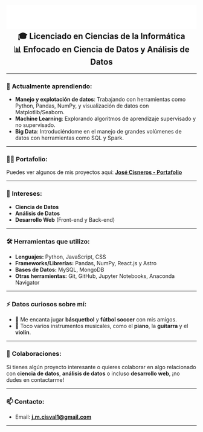 <h2 align="center">
  <img src="name.svg" alt="Jose Manuel">
  <br>
  🎓 Licenciado en Ciencias de la Informática
  <br>
  📊 Enfocado en Ciencia de Datos y Análisis de Datos
</h2>

---

### 🌱 **Actualmente aprendiendo:**
- **Manejo y explotación de datos**: Trabajando con herramientas como Python, Pandas, NumPy, y visualización de datos con Matplotlib/Seaborn.
- **Machine Learning**: Explorando algoritmos de aprendizaje supervisado y no supervisado.
- **Big Data**: Introduciéndome en el manejo de grandes volúmenes de datos con herramientas como SQL y Spark.

---

### 👨‍💻 **Portafolio:**
Puedes ver algunos de mis proyectos aquí: [**José Cisneros - Portafolio**](https://lstrappare.github.io/Portafolio/)

---

### 🎯 **Intereses:**
- **Ciencia de Datos**
- **Análisis de Datos**
- **Desarrollo Web** (Front-end y Back-end)

---

### 🛠 **Herramientas que utilizo:**
- **Lenguajes:** Python, JavaScript, CSS
- **Frameworks/Librerías:** Pandas, NumPy, React.js y Astro
- **Bases de Datos:** MySQL, MongoDB
- **Otras herramientas:** Git, GitHub, Jupyter Notebooks, Anaconda Navigator

---

### ⚡ **Datos curiosos sobre mí:**
- 🏀 Me encanta jugar **básquetbol** y **fútbol soccer** con mis amigos.
- 🎹 Toco varios instrumentos musicales, como el **piano**, la **guitarra** y el **violín**.

---

### 🌟 **Colaboraciones:**
Si tienes algún proyecto interesante o quieres colaborar en algo relacionado con **ciencia de datos**, **análisis de datos** o incluso **desarrollo web**, ¡no dudes en contactarme!

---

### 📫 **Contacto:**
- Email: **j.m.cisval1@gmail.com**
  
---
